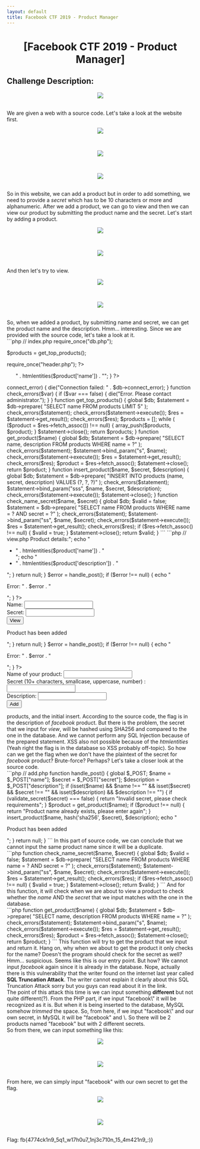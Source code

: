 ```yaml
---
layout: default
title: Facebook CTF 2019 - Product Manager
---
```


<h1 align="center">[Facebook CTF 2019 - Product Manager]</h1>

## Challenge Description:
<p align="center"><img src="https://arkangels.github.io/ctf/assets/facebookctf2019_product/challdesc.png"></p><br>
We are given a web with a source code. Let's take a look at the website first.<br>
<p align="center"><img src="https://arkangels.github.io/ctf/assets/facebookctf2019_product/home.png"></p><br>
<p align="center"><img src="https://arkangels.github.io/ctf/assets/facebookctf2019_product/add.png"></p><br>
<p align="center"><img src="https://arkangels.github.io/ctf/assets/facebookctf2019_product/view.png"></p><br>
So in this website, we can add a product but in order to add something, we need to provide a <i>secret</i> which has to be 10 characters or more and alphanumeric. After we add a product, we can go to view and then we can view our product by submitting the product name and the secret. Let's start by adding a product.<br>
<p align="center"><img src="https://arkangels.github.io/ctf/assets/facebookctf2019_product/add_test.png"></p><br>
<p align="center"><img src="https://arkangels.github.io/ctf/assets/facebookctf2019_product/added.png"></p><br>
And then let's try to view.<br>
<p align="center"><img src="https://arkangels.github.io/ctf/assets/facebookctf2019_product/view_test.png"></p><br>
<p align="center"><img src="https://arkangels.github.io/ctf/assets/facebookctf2019_product/viewed_test.png"></p><br>
So, when we added a product, by submitting name and secret, we can get the product name and the description. Hmm... interesting. Since we are provided with the source code, let's take a look at it.<br>
```php
// index.php
<?php

require_once("db.php");

$products = get_top_products();

require_once("header.php");
?>

<p>
  <ul>
<?php
foreach ($products as $product) {
  echo "<li>" . htmlentities($product['name']) . "</li>";
}
?>
  </ul>
</p>

<?php require_once("footer.php");
```
```php
// db.php
<?php
/*
CREATE TABLE products (
  name char(64),
  secret char(64),
  description varchar(250)
);

INSERT INTO products VALUES('facebook', sha256(....), 'FLAG_HERE');
INSERT INTO products VALUES('messenger', sha256(....), ....);
INSERT INTO products VALUES('instagram', sha256(....), ....);
INSERT INTO products VALUES('whatsapp', sha256(....), ....);
INSERT INTO products VALUES('oculus-rift', sha256(....), ....);
*/
error_reporting(0);
require_once("config.php"); // DB config

$db = new mysqli($MYSQL_HOST, $MYSQL_USERNAME, $MYSQL_PASSWORD, $MYSQL_DBNAME);

if ($db->connect_error) {
  die("Connection failed: " . $db->connect_error);
}

function check_errors($var) {
  if ($var === false) {
    die("Error. Please contact administrator.");
  }
}

function get_top_products() {
  global $db;
  $statement = $db->prepare(
    "SELECT name FROM products LIMIT 5"
  );
  check_errors($statement);
  check_errors($statement->execute());
  $res = $statement->get_result();
  check_errors($res);
  $products = [];
  while ( ($product = $res->fetch_assoc()) !== null) {
    array_push($products, $product);
  }
  $statement->close();
  return $products;
}

function get_product($name) {
  global $db;
  $statement = $db->prepare(
    "SELECT name, description FROM products WHERE name = ?"
  );
  check_errors($statement);
  $statement->bind_param("s", $name);
  check_errors($statement->execute());
  $res = $statement->get_result();
  check_errors($res);
  $product = $res->fetch_assoc();
  $statement->close();
  return $product;
}

function insert_product($name, $secret, $description) {
  global $db;
  $statement = $db->prepare(
    "INSERT INTO products (name, secret, description) VALUES
      (?, ?, ?)"
  );
  check_errors($statement);
  $statement->bind_param("sss", $name, $secret, $description);
  check_errors($statement->execute());
  $statement->close();
}

function check_name_secret($name, $secret) {
  global $db;
  $valid = false;
  $statement = $db->prepare(
    "SELECT name FROM products WHERE name = ? AND secret = ?"
  );
  check_errors($statement);
  $statement->bind_param("ss", $name, $secret);
  check_errors($statement->execute());
  $res = $statement->get_result();
  check_errors($res);
  if ($res->fetch_assoc() !== null) {
    $valid = true;
  }
  $statement->close();
  return $valid;
}
```
```php
// view.php
<?php

require_once("db.php");
require_once("header.php");

function handle_post() {
  global $_POST;

  $name = $_POST["name"];
  $secret = $_POST["secret"];

  if (isset($name) && $name !== ""
        && isset($secret) && $secret !== "") {
    if (check_name_secret($name, hash('sha256', $secret)) === false) {
      return "Incorrect name or secret, please try again";
    }

    $product = get_product($name);

    echo "<p>Product details:";
    echo "<ul><li>" . htmlentities($product['name']) . "</li>";
    echo "<li>" . htmlentities($product['description']) . "</li></ul></p>";
  }

  return null;
}

$error = handle_post();
if ($error !== null) {
  echo "<p>Error: " . $error . "</p>";
}
?>
<form action="/view.php" method="POST">
  Name: <input type="text" name="name" /><br />
  Secret: <input type="password" name="secret" /><br />
  <input type="submit" value="View" />
</form>

<?php require_once("footer.php");
```
```php
// add.php
<?php

require_once("db.php");
require_once("header.php");

function validate_secret($secret) {
  if (strlen($secret) < 10) {
    return false;
  }
  $has_lowercase = false;
  $has_uppercase = false;
  $has_number = false;
  foreach (str_split($secret) as $ch) {
    if (ctype_lower($ch)) {
      $has_lowercase = true;
    } else if (ctype_upper($ch)) {
      $has_uppercase = true;
    } else if (is_numeric($ch)) {
      $has_number = true;
    }
  }
  return $has_lowercase && $has_uppercase && $has_number;
}

function handle_post() {
  global $_POST;

  $name = $_POST["name"];
  $secret = $_POST["secret"];
  $description = $_POST["description"];

  if (isset($name) && $name !== ""
        && isset($secret) && $secret !== ""
        && isset($description) && $description !== "") {
    if (validate_secret($secret) === false) {
      return "Invalid secret, please check requirements";
    }

    $product = get_product($name);
    if ($product !== null) {
      return "Product name already exists, please enter again";
    }

    insert_product($name, hash('sha256', $secret), $description);

    echo "<p>Product has been added</p>";
  }

  return null;
}

$error = handle_post();
if ($error !== null) {
  echo "<p>Error: " . $error . "</p>";
}
?>
<form action="/add.php" method="POST">
  Name of your product: <input type="text" name="name" /><br />
  Secret (10+ characters, smallcase, uppercase, number) : <input type="password" name="secret" /><br />
  Description: <input type="text" name="description" /><br />
  <input type="submit" value="Add" />
</form>

<?php require_once("footer.php");
```
From this source code, we have an information for the MySQL table for <i>products</i>, and the initial insert. According to the source code, the flag is in the description of <i>facebook</i> product. But there is the problem, the secret that we input for <i>view</i>, will be hashed using SHA256 and compared to the one in the database. And we cannot perform any SQL Injection because of the prepared statement. XSS also not possible because of the <i>htmlentities</i> (Yeah right the flag is in the database so XSS probably off-topic). So how can we get the flag when we don't have the plaintext of the secret for <i>facebook</i> product? Brute-force? Perhaps? Let's take a closer look at the source code.<br>
```php
// add.php
function handle_post() {
  global $_POST;

  $name = $_POST["name"];
  $secret = $_POST["secret"];
  $description = $_POST["description"];

  if (isset($name) && $name !== ""
        && isset($secret) && $secret !== ""
        && isset($description) && $description !== "") {
    if (validate_secret($secret) === false) {
      return "Invalid secret, please check requirements";
    }

    $product = get_product($name);
    if ($product !== null) {
      return "Product name already exists, please enter again";
    }

    insert_product($name, hash('sha256', $secret), $description);

    echo "<p>Product has been added</p>";
  }

  return null;
}
```
In this part of source code, we can conclude that we cannot input the same product name since it will be a duplicate.<br>
```php
function check_name_secret($name, $secret) {
  global $db;
  $valid = false;
  $statement = $db->prepare(
    "SELECT name FROM products WHERE name = ? AND secret = ?"
  );
  check_errors($statement);
  $statement->bind_param("ss", $name, $secret);
  check_errors($statement->execute());
  $res = $statement->get_result();
  check_errors($res);
  if ($res->fetch_assoc() !== null) {
    $valid = true;
  }
  $statement->close();
  return $valid;
}
```
And for this function, it will check when we are about to view a product to check whether the <i>name</i> AND the <i>secret</i> that we input matches with the one in the database.<br>
```php
function get_product($name) {
  global $db;
  $statement = $db->prepare(
    "SELECT name, description FROM products WHERE name = ?"
  );
  check_errors($statement);
  $statement->bind_param("s", $name);
  check_errors($statement->execute());
  $res = $statement->get_result();
  check_errors($res);
  $product = $res->fetch_assoc();
  $statement->close();
  return $product;
}
```
This function will try to get the product that we input and return it. Hang on, why when we about to get the product it only checks for the name? Doesn't the program should check for the secret as well? Hmm... suspicious. Seems like this is our entry point. But how? We cannot input <i>facebook</i> again since it is already in the database. Nope, actually there is this vulnerability that the writer found on the internet last year called <b href="https://blog.lucideus.com/2018/03/sql-truncation-attack-2018-lucideus.html">SQL Truncation Attack</b>. The writer cannot explain it clearly about this SQL Truncation Attack sorry but you guys can read about it in the link.<br>

The point of this attack this time is we can input something <b>different</b> but not quite different(?). From the PHP part, if we input "facebook\<space\>" it will be recognized as it is. But when it is being inserted to the database, MySQL somehow <i>trimmed</i> the space. So, from here, if we input "facebook\<space\>" and our own secret, in MySQL it will be "facebook" and \<my secret\>. So there will be 2 products named "facebook" but with 2 different secrets.<br>

So from there, we can input something like this:
<p align="center"><img src="https://arkangels.github.io/ctf/assets/facebookctf2019_product/add_product.png"></p><br>
<p align="center"><img src="https://arkangels.github.io/ctf/assets/facebookctf2019_product/added.png"></p><br>
From here, we can simply input "facebook" with our own secret to get the flag.<br>
<p align="center"><img src="https://arkangels.github.io/ctf/assets/facebookctf2019_product/get_flag.png"></p><br>
<p align="center"><img src="https://arkangels.github.io/ctf/assets/facebookctf2019_product/flag.png"></p><br>
Flag: fb{4774ck1n9_5q1_w17h0u7_1nj3c710n_15_4m421n9_:)}
